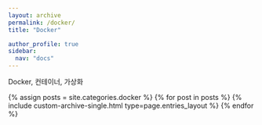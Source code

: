 ```yaml
---
layout: archive
permalink: /docker/
title: "Docker"

author_profile: true
sidebar:
  nav: "docs"
---
```


Docker, 컨테이너, 가상화

{% assign posts = site.categories.docker %}
{% for post in posts %} {% include custom-archive-single.html type=page.entries_layout %} {% endfor %}
